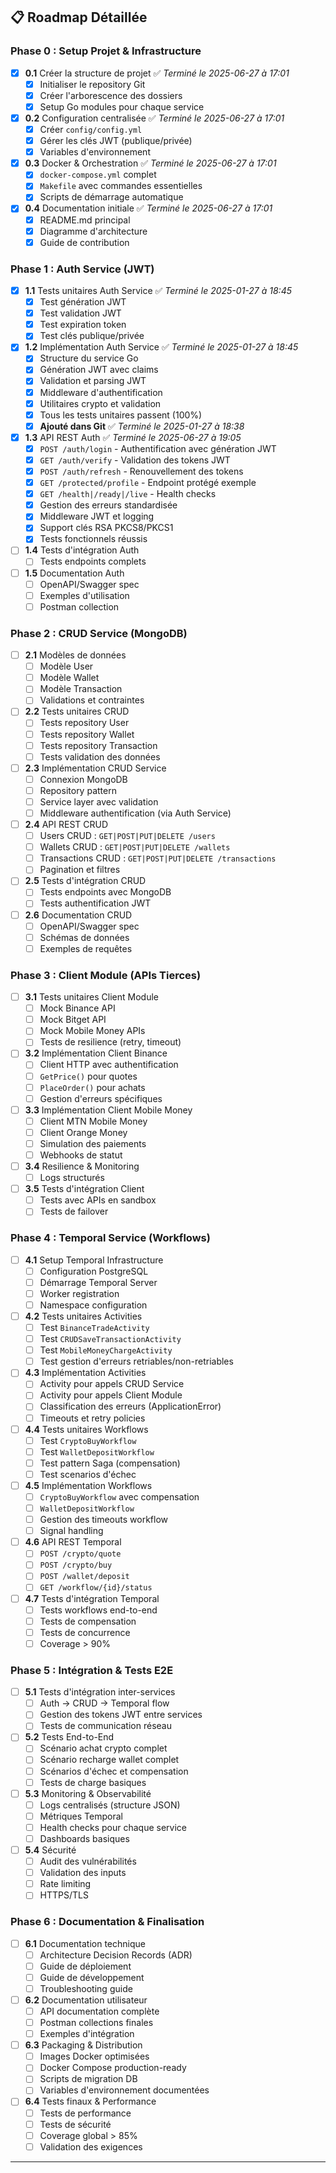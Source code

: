 ## 📋 Roadmap Détaillée

### Phase 0 : Setup Projet & Infrastructure
- [x] **0.1** Créer la structure de projet ✅ *Terminé le 2025-06-27 à 17:01*
  - [x] Initialiser le repository Git
  - [x] Créer l'arborescence des dossiers
  - [x] Setup Go modules pour chaque service
- [x] **0.2** Configuration centralisée ✅ *Terminé le 2025-06-27 à 17:01*
  - [x] Créer `config/config.yml`
  - [x] Gérer les clés JWT (publique/privée)
  - [x] Variables d'environnement
- [x] **0.3** Docker & Orchestration ✅ *Terminé le 2025-06-27 à 17:01*
  - [x] `docker-compose.yml` complet
  - [x] `Makefile` avec commandes essentielles
  - [x] Scripts de démarrage automatique
- [x] **0.4** Documentation initiale ✅ *Terminé le 2025-06-27 à 17:01*
  - [x] README.md principal
  - [x] Diagramme d'architecture
  - [x] Guide de contribution

### Phase 1 : Auth Service (JWT)
- [x] **1.1** Tests unitaires Auth Service ✅ *Terminé le 2025-01-27 à 18:45*
  - [x] Test génération JWT
  - [x] Test validation JWT
  - [x] Test expiration token
  - [x] Test clés publique/privée
- [x] **1.2** Implémentation Auth Service ✅ *Terminé le 2025-01-27 à 18:45*
  - [x] Structure du service Go
  - [x] Génération JWT avec claims
  - [x] Validation et parsing JWT
  - [x] Middleware d'authentification
  - [x] Utilitaires crypto et validation
  - [x] Tous les tests unitaires passent (100%)
  - [x] **Ajouté dans Git** ✅ *Terminé le 2025-01-27 à 18:38*
- [x] **1.3** API REST Auth ✅ *Terminé le 2025-06-27 à 19:05*
  - [x] `POST /auth/login` - Authentification avec génération JWT
  - [x] `GET /auth/verify` - Validation des tokens JWT
  - [x] `POST /auth/refresh` - Renouvellement des tokens
  - [x] `GET /protected/profile` - Endpoint protégé exemple
  - [x] `GET /health|/ready|/live` - Health checks
  - [x] Gestion des erreurs standardisée
  - [x] Middleware JWT et logging
  - [x] Support clés RSA PKCS8/PKCS1
  - [x] Tests fonctionnels réussis
- [ ] **1.4** Tests d'intégration Auth
  - [ ] Tests endpoints complets
- [ ] **1.5** Documentation Auth
  - [ ] OpenAPI/Swagger spec
  - [ ] Exemples d'utilisation
  - [ ] Postman collection

### Phase 2 : CRUD Service (MongoDB)
- [ ] **2.1** Modèles de données
  - [ ] Modèle User
  - [ ] Modèle Wallet
  - [ ] Modèle Transaction
  - [ ] Validations et contraintes
- [ ] **2.2** Tests unitaires CRUD
  - [ ] Tests repository User
  - [ ] Tests repository Wallet
  - [ ] Tests repository Transaction
  - [ ] Tests validation des données
- [ ] **2.3** Implémentation CRUD Service
  - [ ] Connexion MongoDB
  - [ ] Repository pattern
  - [ ] Service layer avec validation
  - [ ] Middleware authentification (via Auth Service)
- [ ] **2.4** API REST CRUD
  - [ ] Users CRUD : `GET|POST|PUT|DELETE /users`
  - [ ] Wallets CRUD : `GET|POST|PUT|DELETE /wallets`
  - [ ] Transactions CRUD : `GET|POST|PUT|DELETE /transactions`
  - [ ] Pagination et filtres
- [ ] **2.5** Tests d'intégration CRUD
  - [ ] Tests endpoints avec MongoDB
  - [ ] Tests authentification JWT
- [ ] **2.6** Documentation CRUD
  - [ ] OpenAPI/Swagger spec
  - [ ] Schémas de données
  - [ ] Exemples de requêtes

### Phase 3 : Client Module (APIs Tierces)
- [ ] **3.1** Tests unitaires Client Module
  - [ ] Mock Binance API
  - [ ] Mock Bitget API
  - [ ] Mock Mobile Money APIs
  - [ ] Tests de resilience (retry, timeout)
- [ ] **3.2** Implémentation Client Binance
  - [ ] Client HTTP avec authentification
  - [ ] `GetPrice()` pour quotes
  - [ ] `PlaceOrder()` pour achats
  - [ ] Gestion d'erreurs spécifiques
- [ ] **3.3** Implémentation Client Mobile Money
  - [ ] Client MTN Mobile Money
  - [ ] Client Orange Money
  - [ ] Simulation des paiements
  - [ ] Webhooks de statut
- [ ] **3.4** Resilience & Monitoring
  - [ ] Logs structurés
- [ ] **3.5** Tests d'intégration Client
  - [ ] Tests avec APIs en sandbox
  - [ ] Tests de failover

### Phase 4 : Temporal Service (Workflows)
- [ ] **4.1** Setup Temporal Infrastructure
  - [ ] Configuration PostgreSQL
  - [ ] Démarrage Temporal Server
  - [ ] Worker registration
  - [ ] Namespace configuration
- [ ] **4.2** Tests unitaires Activities
  - [ ] Test `BinanceTradeActivity`
  - [ ] Test `CRUDSaveTransactionActivity`
  - [ ] Test `MobileMoneyChargeActivity`
  - [ ] Test gestion d'erreurs retriables/non-retriables
- [ ] **4.3** Implémentation Activities
  - [ ] Activity pour appels CRUD Service
  - [ ] Activity pour appels Client Module
  - [ ] Classification des erreurs (ApplicationError)
  - [ ] Timeouts et retry policies
- [ ] **4.4** Tests unitaires Workflows
  - [ ] Test `CryptoBuyWorkflow`
  - [ ] Test `WalletDepositWorkflow`
  - [ ] Test pattern Saga (compensation)
  - [ ] Test scenarios d'échec
- [ ] **4.5** Implémentation Workflows
  - [ ] `CryptoBuyWorkflow` avec compensation
  - [ ] `WalletDepositWorkflow` 
  - [ ] Gestion des timeouts workflow
  - [ ] Signal handling
- [ ] **4.6** API REST Temporal
  - [ ] `POST /crypto/quote`
  - [ ] `POST /crypto/buy`
  - [ ] `POST /wallet/deposit`
  - [ ] `GET /workflow/{id}/status`
- [ ] **4.7** Tests d'intégration Temporal
  - [ ] Tests workflows end-to-end
  - [ ] Tests de compensation
  - [ ] Tests de concurrence
  - [ ] Coverage > 90%

### Phase 5 : Intégration & Tests E2E
- [ ] **5.1** Tests d'intégration inter-services
  - [ ] Auth → CRUD → Temporal flow
  - [ ] Gestion des tokens JWT entre services
  - [ ] Tests de communication réseau
- [ ] **5.2** Tests End-to-End
  - [ ] Scénario achat crypto complet
  - [ ] Scénario recharge wallet complet
  - [ ] Scénarios d'échec et compensation
  - [ ] Tests de charge basiques
- [ ] **5.3** Monitoring & Observabilité
  - [ ] Logs centralisés (structure JSON)
  - [ ] Métriques Temporal
  - [ ] Health checks pour chaque service
  - [ ] Dashboards basiques
- [ ] **5.4** Sécurité
  - [ ] Audit des vulnérabilités
  - [ ] Validation des inputs
  - [ ] Rate limiting
  - [ ] HTTPS/TLS

### Phase 6 : Documentation & Finalisation
- [ ] **6.1** Documentation technique
  - [ ] Architecture Decision Records (ADR)
  - [ ] Guide de déploiement
  - [ ] Guide de développement
  - [ ] Troubleshooting guide
- [ ] **6.2** Documentation utilisateur
  - [ ] API documentation complète
  - [ ] Postman collections finales
  - [ ] Exemples d'intégration
- [ ] **6.3** Packaging & Distribution
  - [ ] Images Docker optimisées
  - [ ] Docker Compose production-ready
  - [ ] Scripts de migration DB
  - [ ] Variables d'environnement documentées
- [ ] **6.4** Tests finaux & Performance
  - [ ] Tests de performance
  - [ ] Tests de sécurité
  - [ ] Coverage global > 85%
  - [ ] Validation des exigences

---
